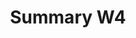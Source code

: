 ---
toc: true
comments: false
layout: post
title: Summary W4
description: Summary of Accomplishments in Week 4
type: tangibles
courses: { compsci: {week: 4} }
---